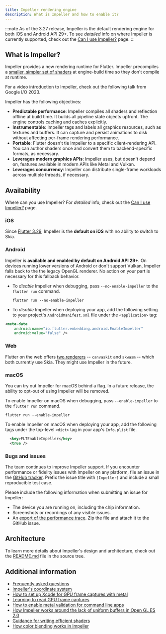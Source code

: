 ```yaml
---
title: Impeller rendering engine
description: What is Impeller and how to enable it?
---
```


:::note
As of the 3.27 release, Impeller is the default
rendering engine for both iOS and Android API 29+.
To see _detailed_ info on where Impeller is currently supported,
check out the [Can I use Impeller?][] page.
:::

[Can I use Impeller?]: {{site.main-url}}/go/can-i-use-impeller

## What is Impeller?

Impeller provides a new rendering runtime for Flutter.
Impeller precompiles a [smaller, simpler set of shaders][]
at engine-build time so they don't compile at runtime.

[smaller, simpler set of shaders]: {{site.repo.flutter}}/issues/77412

For a video introduction to Impeller, check out the following
talk from Google I/O 2023.

<YouTubeEmbed id="vd5NqS01rlA" title="Introducing Impeller, Flutter's new rendering engine"></YouTubeEmbed>

Impeller has the following objectives:

* **Predictable performance**:
  Impeller compiles all shaders and reflection offline at build time.
  It builds all pipeline state objects upfront.
  The engine controls caching and caches explicitly.
* **Instrumentable**:
  Impeller tags and labels all graphics resources,
  such as textures and buffers.
  It can capture and persist animations to disk without affecting
  per-frame rendering performance.
* **Portable**:
  Flutter doesn't tie Impeller to a specific client-rendering API.
  You can author shaders once and convert them to backend-specific
  formats, as necessary.
* **Leverages modern graphics APIs**:
  Impeller uses, but doesn't depend on, features available in
  modern APIs like Metal and Vulkan.
* **Leverages concurrency**:
  Impeller can distribute single-frame workloads across multiple
  threads, if necessary.

## Availability

Where can you use Impeller? For _detailed_ info, check out
the [Can I use Impeller?][] page.

### iOS

Since [Flutter 3.29](https://blog.flutter.dev/whats-new-in-flutter-3-29-f90c380c2317), Impeller is the **default on iOS** with no ability to
switch to Skia.

### Android

Impeller is **available and enabled by default on Android API 29+**.
On devices running lower versions of Android or don't support Vulkan,
Impeller falls back to the the legacy OpenGL renderer.
No action on your part is necessary for this fallback behavior.

* To _disable_ Impeller when debugging,
  pass `--no-enable-impeller` to the `flutter run` command.

  ```console
  flutter run --no-enable-impeller
  ```

* To _disable_ Impeller when deploying your app,
  add the following setting to your project's
  `AndroidManifest.xml` file under the `<application>` tag:

```xml
<meta-data
    android:name="io.flutter.embedding.android.EnableImpeller"
    android:value="false" />
```

### Web

Flutter on the web offers [two renderers][] --
`canvaskit` and `skwasm` -- which both currently use Skia.
They might use Impeller in the future.

[two renderers]: /platform-integration/web/renderers#renderers

### macOS

You can try out Impeller for macOS behind a flag.
In a future release, the ability to opt-out of
using Impeller will be removed.

To enable Impeller on macOS when debugging,
pass `--enable-impeller` to the `flutter run` command.

```console
flutter run --enable-impeller
```

To enable Impeller on macOS when deploying your app,
add the following tags under the top-level
`<dict>` tag in your app's `Info.plist` file.

```xml
  <key>FLTEnableImpeller</key>
  <true />
```

### Bugs and issues

The team continues to improve Impeller support.
If you encounter performance or fidelity issues
with Impeller on any platform,
file an issue in the [GitHub tracker][file-issue].
Prefix the issue title with `[Impeller]` and
include a small reproducible test case.

Please include the following information when
submitting an issue for Impeller:

* The device you are running on,
  including the chip information.
* Screenshots or recordings of any visible issues.
* An [export of the performance trace][].
  Zip the file and attach it to the GitHub issue.

[export of the performance trace]:/tools/devtools/performance#import-and-export
[file-issue]: {{site.github}}/flutter/flutter/issues/new/choose
[Impeller project board]: {{site.github}}/orgs/flutter/projects/21

## Architecture

To learn more details about Impeller's design and architecture,
check out the [README.md][] file in the source tree.

[README.md]: {{site.repo.flutter}}/blob/main/engine/src/flutter/impeller/README.md

## Additional information

* [Frequently asked questions]({{site.repo.flutter}}/blob/main/engine/src/flutter/impeller/docs/faq.md)
* [Impeller's coordinate system]({{site.repo.flutter}}/blob/main/engine/src/flutter/impeller/docs/coordinate_system.md)
* [How to set up Xcode for GPU frame captures with metal]({{site.repo.flutter}}/blob/main/engine/src/flutter/impeller/docs/xcode_frame_capture.md)
* [Learning to read GPU frame captures]({{site.repo.flutter}}/blob/main/engine/src/flutter/impeller/docs/read_frame_captures.md)
* [How to enable metal validation for command line apps]({{site.repo.flutter}}/blob/main/engine/src/flutter/impeller/docs/metal_validation.md)
* [How Impeller works around the lack of uniform buffers in Open GL ES 2.0]({{site.repo.flutter}}/blob/main/engine/src/flutter/impeller/docs/ubo_gles2.md)
* [Guidance for writing efficient shaders]({{site.repo.flutter}}/blob/main/engine/src/flutter/impeller/docs/shader_optimization.md)
* [How color blending works in Impeller]({{site.repo.flutter}}/blob/main/engine/src/flutter/impeller/docs/blending.md)
